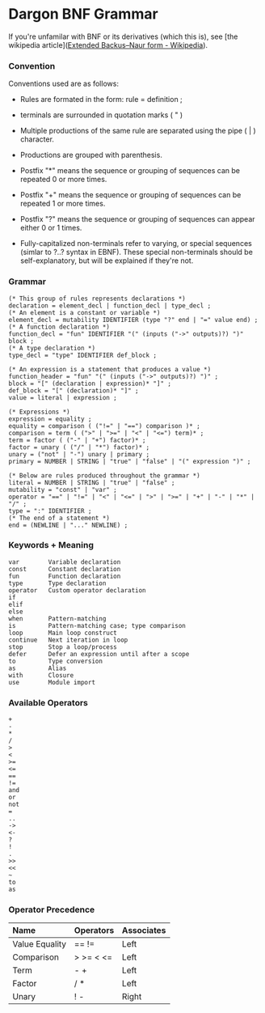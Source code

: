 # Dargon BNF Grammar

If you're unfamilar with BNF or its derivatives (which this is), see [the wikipedia article]([Extended Backus–Naur form - Wikipedia](https://en.wikipedia.org/wiki/Extended_Backus%E2%80%93Naur_form)).

### Convention

Conventions used are as follows:

- Rules are formated in the form: rule = definition ;

- terminals are surrounded in quotation marks ( " )

- Multiple productions of the same rule are separated using the pipe ( | ) character.

- Productions are grouped with parenthesis.

- Postfix "*" means the sequence or grouping of sequences can be repeated 0 or more times.

- Postfix "+" means the sequence or grouping of sequences can be repeated 1 or more times.

- Postfix "?" means the sequence or grouping of sequences can appear either 0 or 1 times.

- Fully-capitalized non-terminals refer to varying, or special sequences (simlar to ?..? syntax in EBNF). These special non-terminals should be self-explanatory, but will be explained if they're not.

### Grammar

```ebnf
(* This group of rules represents declarations *)
declaration = element_decl | function_decl | type_decl ;
(* An element is a constant or variable *)
element_decl = mutability IDENTIFIER (type "?" end | "=" value end) ;
(* A function declaration *)
function_decl = "fun" IDENTIFIER "(" (inputs ("->" outputs)?) ")" block ;
(* A type declaration *)
type_decl = "type" IDENTIFIER def_block ;

(* An expression is a statement that produces a value *)
function_header = "fun" "(" (inputs ("->" outputs)?) ")" ;
block = "[" (declaration | expression)* "]" ;
def_block = "[" (declaration)* "]" ;
value = literal | expression ;

(* Expressions *)
expression = equality ;
equality = comparison ( ("!=" | "==") comparison )* ;
comparison = term ( (">" | ">=" | "<" | "<=") term)* ;
term = factor ( ("-" | "+") factor)* ;
factor = unary ( ("/" | "*") factor)* ;
unary = ("not" | "-") unary | primary ;
primary = NUMBER | STRING | "true" | "false" | "(" expression ")" ;

(* Below are rules produced throughout the grammar *)
literal = NUMBER | STRING | "true" | "false" ;
mutability = "const" | "var" ;
operator = "==" | "!=" | "<" | "<=" | ">" | ">=" | "+" | "-" | "*" | "/" ;
type = ":" IDENTIFIER ;
(* The end of a statement *)
end = (NEWLINE | "..." NEWLINE) ;
```

### Keywords + Meaning

```
var        Variable declaration
const      Constant declaration
fun        Function declaration
type       Type declaration
operator   Custom operator declaration
if
elif
else
when       Pattern-matching
is         Pattern-matching case; type comparison
loop       Main loop construct
continue   Next iteration in loop
stop       Stop a loop/process
defer      Defer an expression until after a scope
to         Type conversion
as         Alias
with       Closure
use        Module import
```

### Available Operators

```
+
-
*
/
>
<
>=
<=
==
!=
and
or
not
=
..
->
<-
?
!
.
>>
<<
~
to
as
```

### Operator Precedence

| Name           | Operators | Associates |
|:-------------- | --------- | ---------- |
| Value Equality | == !=     | Left       |
| Comparison     | > >= < <= | Left       |
| Term           | - +       | Left       |
| Factor         | / *       | Left       |
| Unary          | ! -       | Right      |
